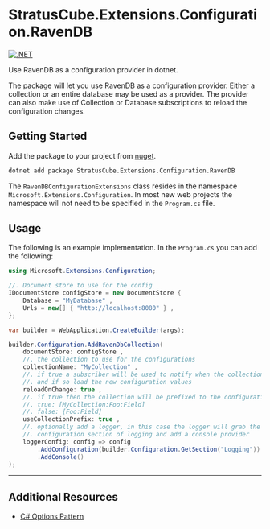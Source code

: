 # StratusCube.Extensions.Configuration.RavenDB

[![.NET](https://github.com/StratusCube/StratusCube.Extensions.Configuration.RavenDB/actions/workflows/dotnet.yml/badge.svg)](https://github.com/StratusCube/StratusCube.Extensions.Configuration.RavenDB/actions/workflows/dotnet.yml)

Use RavenDB as a configuration provider in dotnet.

The package will let you use RavenDB as a configuration provider. Either a collection or an entire database may be used as a provider. The provider can also make use of Collection or Database subscriptions to reload the configuration changes.

## Getting Started

Add the package to your project from [nuget](https://www.nuget.org/packages/StratusCube.Extensions.Configuration.RavenDB).

```bash
dotnet add package StratusCube.Extensions.Configuration.RavenDB
```

The `RavenDBConfigurationExtensions` class resides in the namespace `Microsoft.Extensions.Configuration`. In most new web projects the namespace will not need to be specified in the `Program.cs` file.

## Usage

The following is an example implementation. In the `Program.cs` you can add the following:

```csharp
using Microsoft.Extensions.Configuration;

//. Document store to use for the config
IDocumentStore configStore = new DocumentStore {
    Database = "MyDatabase" ,
    Urls = new[] { "http://localhost:8080" } ,
};

var builder = WebApplication.CreateBuilder(args);

builder.Configuration.AddRavenDbCollection(
    documentStore: configStore ,
    //. the collection to use for the configurations
    collectionName: "MyCollection" ,
    //. if true a subscriber will be used to notify when the collection has changed
    //. and if so load the new configuration values
    reloadOnChange: true ,
    //. if true then the collection will be prefixed to the configuration keys
    //. true: [MyCollection:Foo:Field]
    //. false: [Foo:Field]
    useCollectionPrefix: true ,
    //. optionally add a logger, in this case the logger will grab the
    //. configuration section of logging and add a console provider
    loggerConfig: config => config
        .AddConfiguration(builder.Configuration.GetSection("Logging"))
        .AddConsole()
);
```

---

## Additional Resources

- [C# Options Pattern](https://docs.microsoft.com/en-us/dotnet/core/extensions/options)
